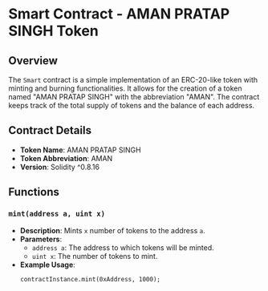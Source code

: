 # Smart Contract - AMAN PRATAP SINGH Token

## Overview

The `Smart` contract is a simple implementation of an ERC-20-like token with minting and burning functionalities. It allows for the creation of a token named "AMAN PRATAP SINGH" with the abbreviation "AMAN". The contract keeps track of the total supply of tokens and the balance of each address.

## Contract Details

- **Token Name**: AMAN PRATAP SINGH
- **Token Abbreviation**: AMAN
- **Version**: Solidity ^0.8.16

## Functions

### `mint(address a, uint x)`

- **Description**: Mints `x` number of tokens to the address `a`.
- **Parameters**:
  - `address a`: The address to which tokens will be minted.
  - `uint x`: The number of tokens to mint.
- **Example Usage**:
  ```solidity
  contractInstance.mint(0xAddress, 1000);
